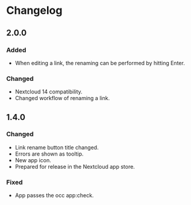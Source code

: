 # Changelog

## 2.0.0
### Added
- When editing a link, the renaming can be performed by hitting Enter.

### Changed
- Nextcloud 14 compatibility.
- Changed workflow of renaming a link.

## 1.4.0
### Changed
- Link rename button title changed.
- Errors are shown as tooltip.
- New app icon.
- Prepared for release in the Nextcloud app store.

### Fixed
- App passes the occ app:check.